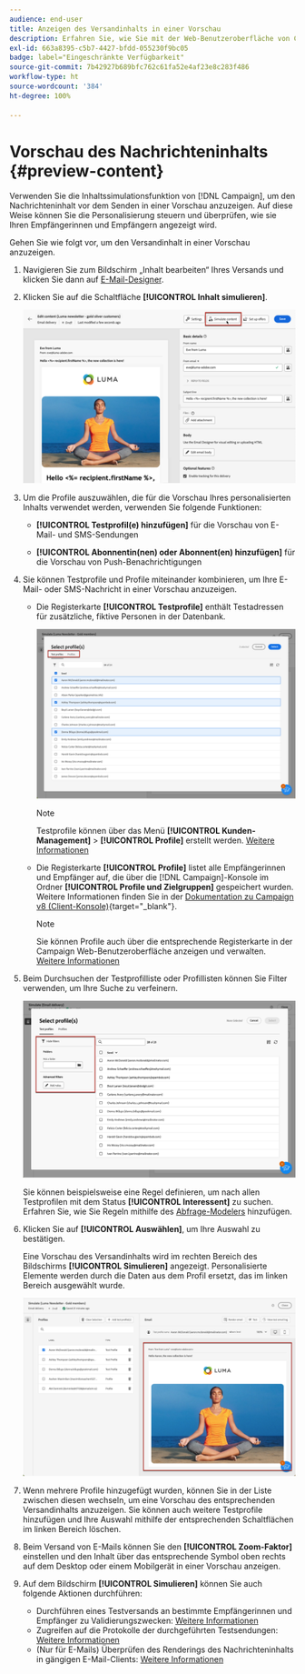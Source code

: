 ```yaml
---
audience: end-user
title: Anzeigen des Versandinhalts in einer Vorschau
description: Erfahren Sie, wie Sie mit der Web-Benutzeroberfläche von Campaign den Versandinhalt in einer Vorschau anzeigen können.
exl-id: 663a8395-c5b7-4427-bfdd-055230f9bc05
badge: label="Eingeschränkte Verfügbarkeit"
source-git-commit: 7b42927b689bfc762c61fa52e4af23e8c283f486
workflow-type: ht
source-wordcount: '384'
ht-degree: 100%

---
```



# Vorschau des Nachrichteninhalts {#preview-content}

Verwenden Sie die Inhaltssimulationsfunktion von [!DNL Campaign], um den Nachrichteninhalt vor dem Senden in einer Vorschau anzuzeigen. Auf diese Weise können Sie die Personalisierung steuern und überprüfen, wie sie Ihren Empfängerinnen und Empfängern angezeigt wird.

Gehen Sie wie folgt vor, um den Versandinhalt in einer Vorschau anzuzeigen.

1. Navigieren Sie zum Bildschirm „Inhalt bearbeiten“ Ihres Versands und klicken Sie dann auf [E-Mail-Designer](../email/get-started-email-designer.md).

1. Klicken Sie auf die Schaltfläche **[!UICONTROL Inhalt simulieren]**.

   ![](assets/simulate-button.png)

1. Um die Profile auszuwählen, die für die Vorschau Ihres personalisierten Inhalts verwendet werden, verwenden Sie folgende Funktionen:

   * **[!UICONTROL Testprofil(e) hinzufügen]** für die Vorschau von E-Mail- und SMS-Sendungen

   * **[!UICONTROL Abonnentin(nen) oder Abonnent(en) hinzufügen]** für die Vorschau von Push-Benachrichtigungen

1. Sie können Testprofile und Profile miteinander kombinieren, um Ihre E-Mail- oder SMS-Nachricht in einer Vorschau anzuzeigen.

   * Die Registerkarte **[!UICONTROL Testprofile]** enthält Testadressen für zusätzliche, fiktive Personen in der Datenbank.

     ![](assets/simulate-select-profiles.png)

     >[!NOTE]
     >
     >Testprofile können über das Menü **[!UICONTROL Kunden-Management]** > **[!UICONTROL Profile]** erstellt werden. [Weitere Informationen](../audience/test-profiles.md#create-test-profiles)

   * Die Registerkarte **[!UICONTROL Profile]** listet alle Empfängerinnen und Empfänger auf, die über die [!DNL Campaign]-Konsole im Ordner **[!UICONTROL Profile und Zielgruppen]** gespeichert wurden. Weitere Informationen finden Sie in der [Dokumentation zu Campaign v8 (Client-Konsole)](https://experienceleague.adobe.com/docs/campaign/campaign-v8/audience/view-profiles.html?lang=de){target="_blank"}.

     >[!NOTE]
     >
     >Sie können Profile auch über die entsprechende Registerkarte in der Campaign Web-Benutzeroberfläche anzeigen und verwalten. [Weitere Informationen](../audience/about-recipients.md)

1. Beim Durchsuchen der Testprofilliste oder Profillisten können Sie Filter verwenden, um Ihre Suche zu verfeinern.

   ![](assets/simulate-test-profile-filter.png)

   Sie können beispielsweise eine Regel definieren, um nach allen Testprofilen mit dem Status **[!UICONTROL Interessent]** zu suchen. Erfahren Sie, wie Sie Regeln mithilfe des [Abfrage-Modelers](../query/query-modeler-overview.md) hinzufügen.

1. Klicken Sie auf **[!UICONTROL Auswählen]**, um Ihre Auswahl zu bestätigen.

   Eine Vorschau des Versandinhalts wird im rechten Bereich des Bildschirms **[!UICONTROL Simulieren]** angezeigt. Personalisierte Elemente werden durch die Daten aus dem Profil ersetzt, das im linken Bereich ausgewählt wurde.

   ![](assets/simulate-preview.png)

1. Wenn mehrere Profile hinzugefügt wurden, können Sie in der Liste zwischen diesen wechseln, um eine Vorschau des entsprechenden Versandinhalts anzuzeigen. Sie können auch weitere Testprofile hinzufügen und Ihre Auswahl mithilfe der entsprechenden Schaltflächen im linken Bereich löschen.

1. Beim Versand von E-Mails können Sie den **[!UICONTROL Zoom-Faktor]** einstellen und den Inhalt über das entsprechende Symbol oben rechts auf dem Desktop oder einem Mobilgerät in einer Vorschau anzeigen.

1. Auf dem Bildschirm **[!UICONTROL Simulieren]** können Sie auch folgende Aktionen durchführen:
   * Durchführen eines Testversands an bestimmte Empfängerinnen und Empfänger zu Validierungszwecken: [Weitere Informationen](test-deliveries.md)
   * Zugreifen auf die Protokolle der durchgeführten Testsendungen: [Weitere Informationen](test-deliveries.md#access-test-deliveries)
   * (Nur für E-Mails) Überprüfen des Renderings des Nachrichteninhalts in gängigen E-Mail-Clients: [Weitere Informationen](email-rendering.md)




